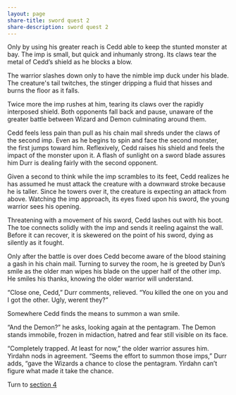 ```yaml
---
layout: page
share-title: sword quest 2
share-description: sword quest 2
---
```

Only by using his greater reach is Cedd able to keep the stunted monster at bay. The imp is small, but quick and inhumanly strong. Its claws tear the metal of Cedd’s shield as he blocks a blow. 

The warrior slashes down only to have the nimble imp duck under his blade. The creature's tail twitches, the stinger dripping a fluid that hisses and burns the floor as it falls. 

Twice more the imp rushes at him, tearing its claws over the rapidly interposed shield. Both opponents fall back and pause, unaware of the greater battle between Wizard and Demon culminating around them. 

Cedd feels less pain than pull as his chain mail shreds under the claws of the second imp. Even as he begins to spin and face the second monster, the first jumps toward him. Reflexively, Cedd raises his shield and feels the impact of the monster upon it. A flash of sunlight on a sword blade assures him Durr is dealing fairly with the second opponent. 

Given a second to think while the imp scrambles to its feet, Cedd realizes he has assumed he must attack the creature with a downward stroke because he is taller. Since he towers over it, the creature is expecting an attack from above. Watching the imp approach, its eyes fixed upon his sword, the young warrior sees his opening. 

Threatening with a movement of his sword, Cedd lashes out with his boot. The toe connects solidly with the imp and sends it reeling against the wall. Before it can recover, it is skewered on the point of his sword, dying as silently as it fought. 

Only after the battle is over does Cedd become aware of the blood staining a gash in his chain mail. Turning to survey the room, he is greeted by Dun’s smile as the older man wipes his blade on the upper half of the other imp. He smiles his thanks, knowing the older warrior will understand. 

“Close one, Cedd,” Durr comments, relieved. “You killed the one on you and I got the other. Ugly, werent they?” 

Somewhere Cedd finds the means to summon a wan smile. 

“And the Demon?” he asks, looking again at the pentagram. The Demon stands immobile, frozen in midaction, hatred and fear still visible on its face. 

“Completely trapped. At least for now,” the older warrior assures him. Yirdahn nods in agreement. “Seems the effort to summon those imps,” Durr adds, “gave the Wizards a chance to close the pentagram. Yirdahn can’t figure what made it take the chance. 

Turn to [section 4](https://homocumulus.github.io/swordquest/4)
